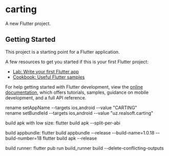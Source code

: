# carting

A new Flutter project.

## Getting Started

This project is a starting point for a Flutter application.

A few resources to get you started if this is your first Flutter project:

- [Lab: Write your first Flutter app](https://docs.flutter.dev/get-started/codelab)
- [Cookbook: Useful Flutter samples](https://docs.flutter.dev/cookbook)

For help getting started with Flutter development, view the
[online documentation](https://docs.flutter.dev/), which offers tutorials,
samples, guidance on mobile development, and a full API reference.

rename setAppName --targets ios,android --value "CARTING"  
rename setBundleId --targets ios,android --value "uz.realsoft.carting"

build apk with low size:
flutter build apk --split-per-abi

build appbundle:
flutter build appbundle --release --build-name=1.0.18 --build-number=18
flutter build apk --release

build runner:
flutter pub run build_runner build --delete-conflicting-outputs
